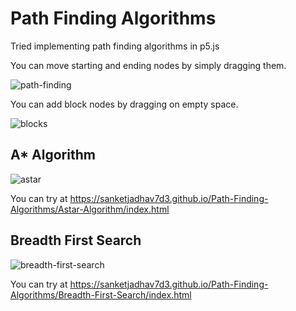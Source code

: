
# Path Finding Algorithms

Tried implementing path finding algorithms in p5.js

You can move starting and ending nodes by simply dragging them.

![path-finding](https://user-images.githubusercontent.com/93857526/209838433-3eecc809-2086-4c46-8d43-62ace35b4efc.gif)

You can add block nodes by dragging on empty space.

![blocks](https://user-images.githubusercontent.com/93857526/209906185-a684513e-2cdb-4adc-8d16-1d3bb784e866.gif)

## A* Algorithm

![astar](https://user-images.githubusercontent.com/93857526/209842716-30c72b3f-5d61-4066-9f3b-4218f2d4d128.gif)

You can try at https://sanketjadhav7d3.github.io/Path-Finding-Algorithms/Astar-Algorithm/index.html

## Breadth First Search

![breadth-first-search](https://user-images.githubusercontent.com/93857526/209907077-83faaf99-ea94-4c95-ad0a-3b6162c78431.gif)

You can try at https://sanketjadhav7d3.github.io/Path-Finding-Algorithms/Breadth-First-Search/index.html 
